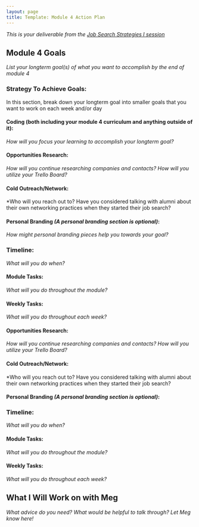 ```yaml
---
layout: page
title: Template: Module 4 Action Plan
---
```


*This is your deliverable from the [Job Search Strategies I session](job_search_strategies_i.md)*

## Module 4 Goals

*List your longterm goal(s) of what you want to accomplish by the end of module 4*


### Strategy To Achieve Goals:
In this section, break down your longterm goal into smaller goals that you want to work on each week and/or day


#### Coding (both including your module 4 curriculum and anything outside of it):

*How will you focus your learning to accomplish your longterm goal?*

#### Opportunities Research:
*How will you continue researching companies and contacts? How will you utilize your Trello Board?*

#### Cold Outreach/Network:
*Who will you reach out to? Have you considered talking with alumni about their own networking practices when they started their job search?

#### Personal Branding *(A personal branding section is optional)*:
*How might personal branding pieces help you towards your goal?*

### Timeline:
*What will you do when?*

#### Module Tasks:
*What will you do throughout the module?*

#### Weekly Tasks:
*What will you do throughout each week?*

#### Opportunities Research:
*How will you continue researching companies and contacts? How will you utilize your Trello Board?*


#### Cold Outreach/Network:
*Who will you reach out to? Have you considered talking with alumni about their own networking practices when they started their job search?


#### Personal Branding *(A personal branding section is optional)*:


### Timeline:
*What will you do when?*


#### Module Tasks:
*What will you do throughout the module?*


#### Weekly Tasks:
*What will you do throughout each week?*


## What I Will Work on with Meg
*What advice do you need? What would be helpful to talk through? Let Meg know here!*
